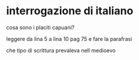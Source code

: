 # interrogazione di italiano
cosa sono i placiti capuani?

leggere da lina 5 a lina 10 pag 75 e fare la parafrasi

che tipo di scrittura prevaleva nell medioevo

